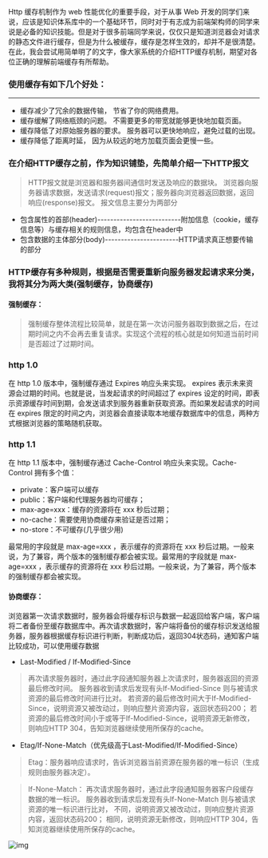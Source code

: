 Http 缓存机制作为 web 性能优化的重要手段，对于从事 Web 开发的同学们来说，应该是知识体系库中的一个基础环节，同时对于有志成为前端架构师的同学来说是必备的知识技能。但是对于很多前端同学来说，仅仅只是知道浏览器会对请求的静态文件进行缓存，但是为什么被缓存，缓存是怎样生效的，却并不是很清楚。在此，我会尝试用简单明了的文字，像大家系统的介绍HTTP缓存机制，期望对各位正确的理解前端缓存有所帮助。
### 使用缓存有如下几个好处：
***
* 缓存减少了冗余的数据传输， 节省了你的网络费用。
* 缓存缓解了网络瓶颈的问题。 不需要更多的带宽就能够更快地加载页面。
* 缓存降低了对原始服务器的要求。 服务器可以更快地响应，避免过载的出现。
* 缓存降低了距离时延， 因为从较远的地方加载页面会更慢一些。

### 在介绍HTTP缓存之前，作为知识铺垫，先简单介绍一下HTTP报文
>HTTP报文就是浏览器和服务器间通信时发送及响应的数据块。
浏览器向服务器请求数据，发送请求(request)报文；服务器向浏览器返回数据，返回响应(response)报文。
报文信息主要分为两部分
* 包含属性的首部(header)--------------------------附加信息（cookie，缓存信息等）与缓存相关的规则信息，均包含在header中
* 包含数据的主体部分(body)-----------------------HTTP请求真正想要传输的部分

### HTTP缓存有多种规则，根据是否需要重新向服务器发起请求来分类，我将其分为两大类(强制缓存，协商缓存)
#### 强制缓存：

> 强制缓存整体流程比较简单，就是在第一次访问服务器取到数据之后，在过期时间之内不会再去重复请求。实现这个流程的核心就是如何知道当前时间是否超过了过期时间。

### http 1.0

在 http 1.0 版本中，强制缓存通过 Expires 响应头来实现。 expires 表示未来资源会过期的时间。也就是说，当发起请求的时间超过了 expires 设定的时间，即表示资源缓存时间到期，会发送请求到服务器重新获取资源。而如果发起请求的时间在 expires 限定的时间之内，浏览器会直接读取本地缓存数据库中的信息，两种方式根据浏览器的策略随机获取。
### http 1.1

在 http 1.1 版本中，强制缓存通过 Cache-Control 响应头来实现。Cache-Control 拥有多个值：
* private：客户端可以缓存
* public：客户端和代理服务器均可缓存；
* max-age=xxx：缓存的资源将在 xxx 秒后过期；
* no-cache：需要使用协商缓存来验证是否过期；
* no-store：不可缓存(几乎很少用)

最常用的字段就是 max-age=xxx ，表示缓存的资源将在 xxx 秒后过期。一般来说，为了兼容，两个版本的强制缓存都会被实现。最常用的字段就是 max-age=xxx ，表示缓存的资源将在 xxx 秒后过期。一般来说，为了兼容，两个版本的强制缓存都会被实现。

#### 协商缓存：
浏览器第一次请求数据时，服务器会将缓存标识与数据一起返回给客户端，客户端将二者备份至缓存数据库中。再次请求数据时，客户端将备份的缓存标识发送给服务器，服务器根据缓存标识进行判断，判断成功后，返回304状态码，通知客户端比较成功，可以使用缓存数据

* Last-Modified  /  If-Modified-Since

>再次请求服务器时，通过此字段通知服务器上次请求时，服务器返回的资源最后修改时间。
>服务器收到请求后发现有头If-Modified-Since 则与被请求资源的最后修改时间进行比对。
>若资源的最后修改时间大于If-Modified-Since，说明资源又被改动过，则响应整片资源内容，返回状态码200；
>若资源的最后修改时间小于或等于If-Modified-Since，说明资源无新修改，则响应HTTP 304，告知浏览器继续使用所保存的cache。

* Etag/If-None-Match（优先级高于Last-Modified/If-Modified-Since）

>Etag：服务器响应请求时，告诉浏览器当前资源在服务器的唯一标识（生成规则由服务器决定）。

>If-None-Match：
再次请求服务器时，通过此字段通知服务器客户段缓存数据的唯一标识。
服务器收到请求后发现有头If-None-Match 则与被请求资源的唯一标识进行比对，
不同，说明资源又被改动过，则响应整片资源内容，返回状态码200；
相同，说明资源无新修改，则响应HTTP 304，告知浏览器继续使用所保存的cache。

![img](https://images2015.cnblogs.com/blog/632130/201702/632130-20170210141453338-1263276228.png)
